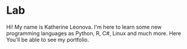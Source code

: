 # Lab

Hi! My name is Katherine Leonova. I'm here to learn some new programming languages as Python, R, C#, Linux and much more. 
Here You'll be able to see my portfolio.
